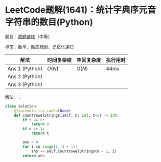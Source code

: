 # LeetCode题解(1641)：统计字典序元音字符串的数目(Python)

题目：[原题链接](https://leetcode-cn.com/problems/count-sorted-vowel-strings/)（中等）

标签：数学、动态规划、记忆化递归

| 解法           | 时间复杂度 | 空间复杂度 | 执行用时 |
| -------------- | ---------- | ---------- | -------- |
| Ans 1 (Python) | $O(N)$     | $O(N)$     | 44ms     |
| Ans 2 (Python) |            |            |          |
| Ans 3 (Python) |            |            |          |

解法一：

```python
class Solution:
    @functools.lru_cache(None)
    def countVowelStrings(self, n: int, t=5) -> int:
        if t == 0:
            return 0
        if n == 1:
            return t

        ans = 0
        for i in range(1, t + 1):
            ans += self.countVowelStrings(n - 1, i)
        return ans
```